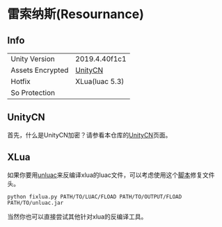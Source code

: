 # 雷索纳斯(Resournance)

## Info

| | |
| - | - |
| Unity Version | 2019.4.40f1c1 |
| Assets Encrypted | [UnityCN](../../Info/UnityCN/UnityCN.md) |
| Hotfix | XLua(luac 5.3) |
| So Protection | |

## UnityCN

首先，什么是UnityCN加密？请参看本仓库的[UnityCN](../UnityCN/UnityCN.md)页面。

## XLua

如果你要用[unluac](https://sourceforge.net/projects/unluac/)来反编译xlua的luac文件，可以考虑使用这个[脚本](fixlua.py)修复文件头。
```shell
python fixlua.py PATH/TO/LUAC/FLOAD PATH/TO/OUTPUT/FLOAD PATH/TO/unluac.jar
```
当然你也可以直接尝试其他针对xlua的反编译工具。